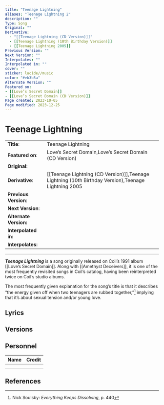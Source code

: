 ```yaml
---
title: "Teenage Lightning"
aliases: "Teenage Lightning 2"
description: ""
Type: Song
Original: ""
Derivative:
  - "[[Teenage Lightning (CD Version)]]"
  - [[Teenage Lightning (10th Birthday Version)]]
  - [[Teenage Lightning 2005]]
Previous Version: ""
Next Version: ""
Interpolates: ""
Interpolated in: ""
cover: ""
sticker: lucide//music
color: "#eb3b5a"
Alternate Version: ""
Featured on:
- [[Love’s Secret Domain]]
- [[Love’s Secret Domain (CD Version)]]
Page created: 2023-10-05
Page modified: 2023-12-25
---
```


# Teenage Lightning

|  |  |
| --- | --- |
| __Title__: | Teenage Lightning |
| __Featured on__: | Love’s Secret Domain,Love’s Secret Domain (CD Version) |
| __Original__: |  |
| __Derivative__: | [[Teenage Lightning (CD Version)]],Teenage Lightning (10th Birthday Version),Teenage Lightning 2005 |
| __Previous Version__: |  |
| __Next Version__: |  |
| __Alternate Version:__ |  |
| __Interpolated in:__ |  |
| __Interpolates:__ |  |

---

*__Teenage Lightning__* is a song originally released on Coil’s 1991 album [[Love’s Secret Domain]]. Along with [[Amethyst Deceivers]], it is one of the most frequently revisited songs in Coil’s catalog, having been reinterpreted twice on Coil’s studio albums.

The most frequently given explanation for the song’s title is that it describes “the energy given off when two teenagers are rubbed together,”[^1] implying that it’s about sexual tension and/or young love.

## Lyrics

## Versions

## Personnel

|Name|Credit|
|---|---|
|||
|||

## References

[^1]: Nick Soulsby: *Everything Keeps Dissolving*, p. 440
